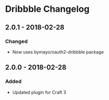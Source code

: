 # Dribbble Changelog

## 2.0.1 - 2018-02-28
### Changed
- Now uses bymayo/oauth2-dribbble package

## 2.0.0 - 2018-02-28
### Added
- Updated plugin for Craft 3
